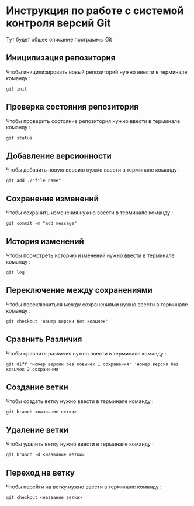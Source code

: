 # Инструкция по работе с системой контроля версий Git

Тут будет общее описание программы Git 

## Иницилизация репозитория

Чтобы иницилизировать новый репозиторий нужно ввести в терминале команду :

    git init
## Проверка состояния репозитория
Чтобы проверить состояние репозитория нужно ввести в терминале команду :
        
    git status

## Добавление версионности

Чтобы добавить новую версию нужно ввести в терминале команду :

    git add ./"file name"

## Сохранение изменений

Чтобы сохранить изменения нужно ввести в терминале команду :

    git commit -m "add message"

## История изменений
Чтобы посмотреть историю изменений нужно ввести в терминале команду :
    
    git log 

## Переключение между сохранениями
Чтобы переключиться между сохранениями нужно ввести в терминале команду :

    git checkout 'номер версии без ковычек'

## Сравнить Различия 

Чтобы сравнить различия нужно ввести в терминале команду :

    git diff 'номер версии без ковычек 1 сохранения' 'номер версии без ковычек 2 сохранения' 

## Создание ветки
Чтобы создать ветку нужно ввести в терминале команду :

    git branch <название ветки>

## Удаление ветки
Чтобы удалить ветку нужно ввести в терминале команду :

    git branch -d <название ветки>

## Переход на ветку

Чтобы перейти на ветку нужно ввести в терминале команду :

    git checkout <название ветки>
    
